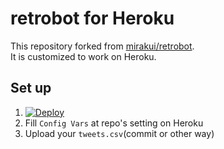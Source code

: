 retrobot for Heroku
=============

This repository forked from [mirakui/retrobot](https://github.com/mirakui/retrobot).  
It is customized to work on Heroku.

## Set up
1. [![Deploy](https://www.herokucdn.com/deploy/button.svg)](https://heroku.com/deploy)
1. Fill `Config Vars` at repo's setting on Heroku
1. Upload your `tweets.csv`(commit or other way)
